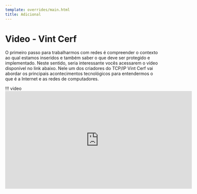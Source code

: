 ```yaml
---
template: overrides/main.html
title: Adicional
---
```


# Video - Vint Cerf

O primeiro passo para trabalharmos com redes é compreender o contexto ao qual estamos inseridos e também saber o que deve ser protegido e implementado. Neste sentido, seria interessante vocês acessarem o vídeo disponível no link abaixo. Nele um dos criadores do TCP/IP Vint Cerf vai abordar os principais acontecimentos tecnológicos para entendermos o que é a Internet e as redes de computadores.


!!! video
    <iframe width="600" height="315" src="https://www.youtube.com/embed/0kL2zNNgqzk" title="YouTube video player" frameborder="0" allow="accelerometer; autoplay; clipboard-write; encrypted-media; gyroscope; picture-in-picture" allowfullscreen></iframe>
